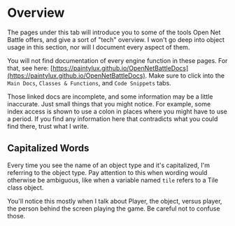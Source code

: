# Overview

The pages under this tab will introduce you to some of the tools Open Net 
Battle offers, and give a sort of "tech" overview. I won't go deep into object
usage in this section, nor will I document every aspect of them. 

You will not find documentation of every engine function in these pages. For that, see here:
[https://paintylux.github.io/OpenNetBattleDocs](https://paintylux.github.io/OpenNetBattleDocs).
Make sure to click into the `Main Docs`, `Classes & Functions`, and `Code Snippets` tabs.

Those linked docs are incomplete, and some information may be a little inaccurate. Just 
small things that you might notice. For example, some index access is shown to use a colon 
in places where you might have to use a period. If you find any information here that contradicts
what you could find there, trust what I write. 

## Capitalized Words

Every time you see the name of an object type and it's capitalized, I'm referring to the 
object type. Pay attention to this when wording would otherwise be ambiguous, like when 
a variable named `tile` refers to a Tile class object.

You'll notice this mostly when I talk about Player, the object, versus player, the person 
behind the screen playing the game. Be careful not to confuse those.